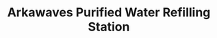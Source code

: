 ---
title: "Arkawaves Purified Water Refilling Station"
url: /bacoor/arkawaves-purified-water-refilling-station/
shop: water
---